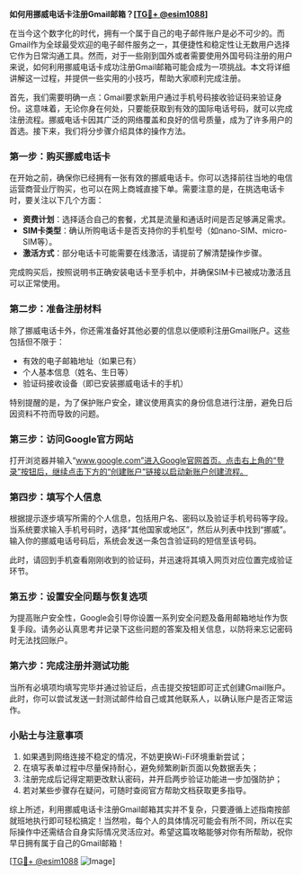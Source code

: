 **如何用挪威电话卡注册Gmail邮箱？[[TG💪+ @esim1088](https://t.me/s/esim1088)]**

在当今这个数字化的时代，拥有一个属于自己的电子邮件账户是必不可少的。而Gmail作为全球最受欢迎的电子邮件服务之一，其便捷性和稳定性让无数用户选择它作为日常沟通工具。然而，对于一些刚到国外或者需要使用外国号码注册的用户来说，如何利用挪威电话卡成功注册Gmail邮箱可能会成为一项挑战。本文将详细讲解这一过程，并提供一些实用的小技巧，帮助大家顺利完成注册。

首先，我们需要明确一点：Gmail要求新用户通过手机号码接收验证码来验证身份。这意味着，无论你身在何处，只要能获取到有效的国际电话号码，就可以完成注册流程。挪威电话卡因其广泛的网络覆盖和良好的信号质量，成为了许多用户的首选。接下来，我们将分步骤介绍具体的操作方法。

### 第一步：购买挪威电话卡

在开始之前，确保你已经拥有一张有效的挪威电话卡。你可以选择前往当地的电信运营商营业厅购买，也可以在网上商城直接下单。需要注意的是，在挑选电话卡时，要关注以下几个方面：

- **资费计划**：选择适合自己的套餐，尤其是流量和通话时间是否足够满足需求。
- **SIM卡类型**：确认所购电话卡是否支持你的手机型号（如nano-SIM、micro-SIM等）。
- **激活方式**：部分电话卡可能需要在线激活，请提前了解清楚操作步骤。

完成购买后，按照说明书正确安装电话卡至手机中，并确保SIM卡已被成功激活且可以正常使用。

### 第二步：准备注册材料

除了挪威电话卡外，你还需准备好其他必要的信息以便顺利注册Gmail账户。这些包括但不限于：

- 有效的电子邮箱地址（如果已有）
- 个人基本信息（姓名、生日等）
- 验证码接收设备（即已安装挪威电话卡的手机）

特别提醒的是，为了保护账户安全，建议使用真实的身份信息进行注册，避免日后因资料不符而导致的问题。

### 第三步：访问Google官方网站

打开浏览器并输入“www.google.com”进入Google官网首页。点击右上角的“登录”按钮后，继续点击下方的“创建账户”链接以启动新账户创建流程。

### 第四步：填写个人信息

根据提示逐步填写所需的个人信息，包括用户名、密码以及验证手机号码等字段。当系统要求输入手机号码时，选择“其他国家或地区”，然后从列表中找到“挪威”。输入你的挪威电话号码后，系统会发送一条包含验证码的短信至该号码。

此时，请回到手机查看刚刚收到的验证码，并迅速将其填入网页对应位置完成验证环节。

### 第五步：设置安全问题与恢复选项

为提高账户安全性，Google会引导你设置一系列安全问题及备用邮箱地址作为恢复手段。请务必认真思考并记录下这些问题的答案及相关信息，以防将来忘记密码时无法找回账户。

### 第六步：完成注册并测试功能

当所有必填项均填写完毕并通过验证后，点击提交按钮即可正式创建Gmail账户。此时，你可以尝试发送一封测试邮件给自己或其他联系人，以确认账户是否正常运作。

### 小贴士与注意事项

1. 如果遇到网络连接不稳定的情况，不妨更换Wi-Fi环境重新尝试；
2. 在填写表单过程中尽量保持耐心，避免频繁刷新页面以免数据丢失；
3. 注册完成后记得定期更改默认密码，并开启两步验证功能进一步加强防护；
4. 若对某些步骤存在疑问，可随时查阅官方帮助文档获取更多指导。

综上所述，利用挪威电话卡注册Gmail邮箱其实并不复杂，只要遵循上述指南按部就班地执行即可轻松搞定！当然啦，每个人的具体情况可能会有所不同，所以在实际操作中还需结合自身实际情况灵活应对。希望这篇攻略能够对你有所帮助，祝你早日拥有属于自己的Gmail邮箱！

[[TG💪+ @esim1088](https://t.me/s/esim1088) ![Image](https://i.postimg.cc/4NQfJmqS/Snipaste-2025-05-13-00-14-12.png)]